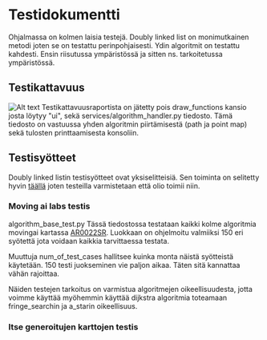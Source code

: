 # Testidokumentti

Ohjalmassa on kolmen laisia testejä. Doubly linked list on monimutkainen metodi joten se on testattu perinpohjaisesti.
Ydin algoritmit on testattu kahdesti. Ensin riisutussa ympäristössä ja sitten ns. tarkoitetussa ympäristössä.


## Testikattavuus
![Alt text](https://github.com/levitesuo/algoritmit-harjoitusty-/blob/main/dokumentaatio/images/test_coverage.png)
Testikattavuusraportista on jätetty pois draw_functions kansio josta löytyy "ui", sekä services/algorithm_handler.py tiedosto.
Tämä tiedosto on vastuussa yhden algoritmin piirtämisestä (path ja point map) sekä tulosten printtaamisesta konsoliin.

## Testisyötteet
Doubly linked listin testisyötteet ovat yksiselitteisiä. Sen toiminta on selitetty hyvin [täällä](https://webdocs.cs.ualberta.ca/~holte/Publications/fringe.pdf) joten testeilla varmistetaan että olio toimii niin.

### Moving ai labs testis
algorithm_base_test.py
Tässä tiedostossa testataan kaikki kolme algoritmia movingai kartassa [AR0022SR](https://movingai.com/benchmarks/bgmaps/AR0022SR.png). Luokkaan on ohjelmoitu valmiiksi 150 eri syötettä jota voidaan kaikkia tarvittaessa testata.

Muuttuja num_of_test_cases hallitsee kuinka monta näistä syötteistä käytetään.
150 testi juokseminen vie paljon aikaa. Täten sitä kannattaa vähän rajoittaa.

Näiden testejen tarkoitus on varmistua algoritmejen oikeellisuudesta, jotta voimme käyttää myöhemmin käyttää dijkstra algoritmia toteamaan fringe_searchin ja a_starin oikeellisuus.

### Itse generoitujen karttojen testis
